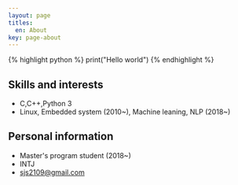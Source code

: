 ```yaml
---
layout: page
titles:
  en: About
key: page-about
---
```

{% highlight python %}
print("Hello world")
{% endhighlight %}

## Skills and interests

- C,C++,Python 3
- Linux, Embedded system (2010~), Machine leaning, NLP (2018~)

## Personal information
- Master's program student (2018~)
- INTJ
- sjs2109@gmail.com

